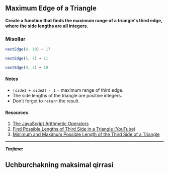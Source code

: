 ## Maximum Edge of a Triangle

**Create a function that finds the maximum range of a triangle's third edge, where the side lengths are all integers.**

### Misollar

```js
nextEdge(8, 10) ➞ 17

nextEdge(5, 7) ➞ 11

nextEdge(9, 2) ➞ 10
```

#### Notes
- ```(side1 + side2) - 1``` = maximum range of third edge.
- The side lengths of the triangle are positive integers.
- Don't forget to ```return``` the result.

#### Resources
1. [The JavaScript Arithmetic Operators](https://flaviocopes.com/javascript-math-operators/)
2. [Find Possible Lengths of Third Side in a Triangle (YouTube)](https://www.youtube.com/watch?v=VW0UM88eLYY)
3. [Minimum and Maximum Possible Length of the Third Side of a Triangle](https://www.geeksforgeeks.org/minimum-and-maximum-possible-length-of-the-third-side-of-a-triangle/)

---

***Tarjima:***

## Uchburchakning maksimal qirrasi